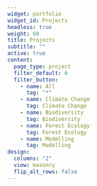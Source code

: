 ```yaml
---
widget: portfolio
widget_id: Projects
headless: true
weight: 60
title: Projects
subtitle: ""
active: true
content:
  page_type: project
  filter_default: 0
  filter_button:
    - name: All
      tag: "*"
    - name: Climate Change
      tag: Climate Change
    - name: Biodiversity
      tag: Biodiversity
    - name: Forest Ecology
      tag: Forest Ecology
    - name: Modelling
      tag: Modelling
design:
  columns: "2"
  view: masonry
  flip_alt_rows: false
---
```

